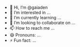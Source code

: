 - 👋 Hi, I’m @gaiaden
- 👀 I’m interested in ...
- 🌱 I’m currently learning ...
- 💞️ I’m looking to collaborate on ...
- 📫 How to reach me ...
- 😄 Pronouns: ...
- ⚡ Fun fact: ...

<!---
gaiaden/gaiaden is a ✨ special ✨ repository because its `README.md` (this file) appears on your GitHub profile.
You can click the Preview link to take a look at your changes.
--->
